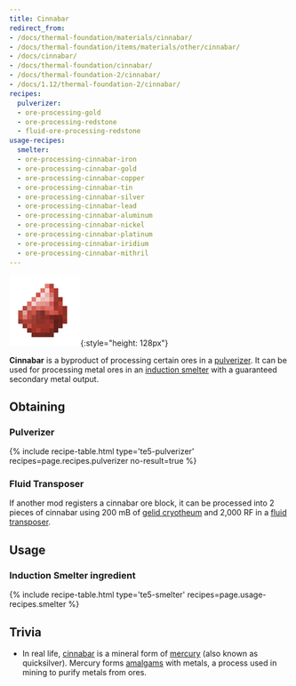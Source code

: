 ```yaml
---
title: Cinnabar
redirect_from:
- /docs/thermal-foundation/materials/cinnabar/
- /docs/thermal-foundation/items/materials/other/cinnabar/
- /docs/cinnabar/
- /docs/thermal-foundation/cinnabar/
- /docs/thermal-foundation-2/cinnabar/
- /docs/1.12/thermal-foundation-2/cinnabar/
recipes:
  pulverizer:
  - ore-processing-gold
  - ore-processing-redstone
  - fluid-ore-processing-redstone
usage-recipes:
  smelter:
  - ore-processing-cinnabar-iron
  - ore-processing-cinnabar-gold
  - ore-processing-cinnabar-copper
  - ore-processing-cinnabar-tin
  - ore-processing-cinnabar-silver
  - ore-processing-cinnabar-lead
  - ore-processing-cinnabar-aluminum
  - ore-processing-cinnabar-nickel
  - ore-processing-cinnabar-platinum
  - ore-processing-cinnabar-iridium
  - ore-processing-cinnabar-mithril
---
```


![Cinnabar](/assets/images/thermal-foundation-2/cinnabar.png){:style="height: 128px"}


**Cinnabar** is a byproduct of processing certain ores in a
[pulverizer](/docs/1.12/thermal-expansion/pulverizer/). It can be used for processing metal ores in an
[induction smelter](/docs/1.12/thermal-expansion/induction-smelter/) with a guaranteed secondary metal
output.


Obtaining
---------

### Pulverizer
{% include recipe-table.html type='te5-pulverizer' recipes=page.recipes.pulverizer no-result=true %}

### Fluid Transposer
If another mod registers a cinnabar ore block, it can be processed into 2 pieces
of cinnabar using 200 mB of [gelid cryotheum](/docs/1.12/thermal-foundation/gelid-cryotheum/) and 2,000
RF in a [fluid transposer](/docs/1.12/thermal-expansion/fluid-transposer/).


Usage
-----

### Induction Smelter ingredient
{% include recipe-table.html type='te5-smelter' recipes=page.usage-recipes.smelter %}


Trivia
------

* In real life, [cinnabar](https://en.wikipedia.org/wiki/Cinnabar) is a mineral
  form of [mercury](https://en.wikipedia.org/wiki/Mercury) (also known as
  quicksilver). Mercury forms
  [amalgams](https://en.wikipedia.org/wiki/Amalgam_(chemistry)) with metals, a
  process used in mining to purify metals from ores.
